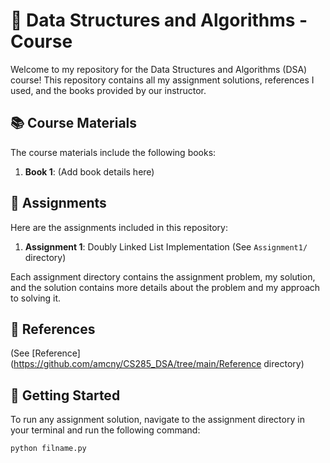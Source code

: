 # 📘 Data Structures and Algorithms - Course

Welcome to my repository for the Data Structures and Algorithms (DSA) course! This repository contains all my assignment solutions, references I used, and the books provided by our instructor.

## 📚 Course Materials

The course materials include the following books:

1. **Book 1**: (Add book details here)

## 📝 Assignments

Here are the assignments included in this repository:

1. **Assignment 1**: Doubly Linked List Implementation (See `Assignment1/` directory)

Each assignment directory contains the assignment problem, my solution, and the solution contains more details about the problem and my approach to solving it.

## 📖 References

(See [Reference](https://github.com/amcny/CS285_DSA/tree/main/Reference directory)

## 🚀 Getting Started

To run any assignment solution, navigate to the assignment directory in your terminal and run the following command:

```bash
python filname.py
